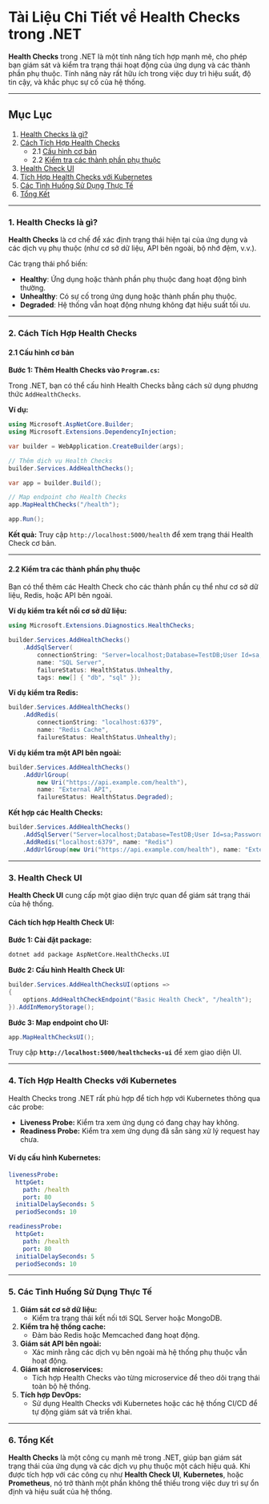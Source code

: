 # **Tài Liệu Chi Tiết về Health Checks trong .NET**

**Health Checks** trong .NET là một tính năng tích hợp mạnh mẽ, cho phép bạn giám sát và kiểm tra trạng thái hoạt động
của ứng dụng và các thành phần phụ thuộc. Tính năng này rất hữu ích trong việc duy trì hiệu suất, độ tin cậy, và khắc
phục sự cố của hệ thống.

---

## **Mục Lục**

1. [Health Checks là gì?](#1-health-checks-là-gì)
2. [Cách Tích Hợp Health Checks](#2-cách-tích-hợp-health-checks)
    - 2.1 [Cấu hình cơ bản](#21-cấu-hình-cơ-bản)
    - 2.2 [Kiểm tra các thành phần phụ thuộc](#22-kiểm-tra-các-thành-phần-phụ-thuộc)
3. [Health Check UI](#3-health-check-ui)
4. [Tích Hợp Health Checks với Kubernetes](#4-tích-hợp-health-checks-với-kubernetes)
5. [Các Tình Huống Sử Dụng Thực Tế](#5-các-tình-huống-sử-dụng-thực-tế)
6. [Tổng Kết](#6-tổng-kết)

---

### **1. Health Checks là gì?**

**Health Checks** là cơ chế để xác định trạng thái hiện tại của ứng dụng và các dịch vụ phụ thuộc (như cơ sở dữ liệu,
API bên ngoài, bộ nhớ đệm, v.v.).

Các trạng thái phổ biến:

- **Healthy**: Ứng dụng hoặc thành phần phụ thuộc đang hoạt động bình thường.
- **Unhealthy**: Có sự cố trong ứng dụng hoặc thành phần phụ thuộc.
- **Degraded**: Hệ thống vẫn hoạt động nhưng không đạt hiệu suất tối ưu.

---

### **2. Cách Tích Hợp Health Checks**

#### **2.1 Cấu hình cơ bản**

**Bước 1: Thêm Health Checks vào `Program.cs`:**

Trong .NET, bạn có thể cấu hình Health Checks bằng cách sử dụng phương thức `AddHealthChecks`.

**Ví dụ:**

```csharp
using Microsoft.AspNetCore.Builder;
using Microsoft.Extensions.DependencyInjection;

var builder = WebApplication.CreateBuilder(args);

// Thêm dịch vụ Health Checks
builder.Services.AddHealthChecks();

var app = builder.Build();

// Map endpoint cho Health Checks
app.MapHealthChecks("/health");

app.Run();
```

**Kết quả:** Truy cập `http://localhost:5000/health` để xem trạng thái Health Check cơ bản.

---

#### **2.2 Kiểm tra các thành phần phụ thuộc**

Bạn có thể thêm các Health Check cho các thành phần cụ thể như cơ sở dữ liệu, Redis, hoặc API bên ngoài.

**Ví dụ kiểm tra kết nối cơ sở dữ liệu:**

```csharp
using Microsoft.Extensions.Diagnostics.HealthChecks;

builder.Services.AddHealthChecks()
    .AddSqlServer(
        connectionString: "Server=localhost;Database=TestDB;User Id=sa;Password=your_password;",
        name: "SQL Server",
        failureStatus: HealthStatus.Unhealthy,
        tags: new[] { "db", "sql" });
```

**Ví dụ kiểm tra Redis:**

```csharp
builder.Services.AddHealthChecks()
    .AddRedis(
        connectionString: "localhost:6379",
        name: "Redis Cache",
        failureStatus: HealthStatus.Unhealthy);
```

**Ví dụ kiểm tra một API bên ngoài:**

```csharp
builder.Services.AddHealthChecks()
    .AddUrlGroup(
        new Uri("https://api.example.com/health"),
        name: "External API",
        failureStatus: HealthStatus.Degraded);
```

**Kết hợp các Health Checks:**

```csharp
builder.Services.AddHealthChecks()
    .AddSqlServer("Server=localhost;Database=TestDB;User Id=sa;Password=your_password;", name: "Database")
    .AddRedis("localhost:6379", name: "Redis")
    .AddUrlGroup(new Uri("https://api.example.com/health"), name: "External API");
```

---

### **3. Health Check UI**

**Health Check UI** cung cấp một giao diện trực quan để giám sát trạng thái của hệ thống.

#### **Cách tích hợp Health Check UI:**

**Bước 1: Cài đặt package:**

```bash
dotnet add package AspNetCore.HealthChecks.UI
```

**Bước 2: Cấu hình Health Check UI:**

```csharp
builder.Services.AddHealthChecksUI(options =>
{
    options.AddHealthCheckEndpoint("Basic Health Check", "/health");
}).AddInMemoryStorage();
```

**Bước 3: Map endpoint cho UI:**

```csharp
app.MapHealthChecksUI();
```

Truy cập **`http://localhost:5000/healthchecks-ui`** để xem giao diện UI.

---

### **4. Tích Hợp Health Checks với Kubernetes**

Health Checks trong .NET rất phù hợp để tích hợp với Kubernetes thông qua các probe:

- **Liveness Probe:** Kiểm tra xem ứng dụng có đang chạy hay không.
- **Readiness Probe:** Kiểm tra xem ứng dụng đã sẵn sàng xử lý request hay chưa.

#### **Ví dụ cấu hình Kubernetes:**

```yaml
livenessProbe:
  httpGet:
    path: /health
    port: 80
  initialDelaySeconds: 5
  periodSeconds: 10

readinessProbe:
  httpGet:
    path: /health
    port: 80
  initialDelaySeconds: 5
  periodSeconds: 10
```

---

### **5. Các Tình Huống Sử Dụng Thực Tế**

1. **Giám sát cơ sở dữ liệu:**
    - Kiểm tra trạng thái kết nối tới SQL Server hoặc MongoDB.
2. **Kiểm tra hệ thống cache:**
    - Đảm bảo Redis hoặc Memcached đang hoạt động.
3. **Giám sát API bên ngoài:**
    - Xác minh rằng các dịch vụ bên ngoài mà hệ thống phụ thuộc vẫn hoạt động.
4. **Giám sát microservices:**
    - Tích hợp Health Checks vào từng microservice để theo dõi trạng thái toàn bộ hệ thống.
5. **Tích hợp DevOps:**
    - Sử dụng Health Checks với Kubernetes hoặc các hệ thống CI/CD để tự động giám sát và triển khai.

---

### **6. Tổng Kết**

**Health Checks** là một công cụ mạnh mẽ trong .NET, giúp bạn giám sát trạng thái của ứng dụng và các dịch vụ phụ thuộc
một cách hiệu quả. Khi được tích hợp với các công cụ như **Health Check UI**, **Kubernetes**, hoặc **Prometheus**, nó
trở thành một phần không thể thiếu trong việc duy trì sự ổn định và hiệu suất của hệ thống.
